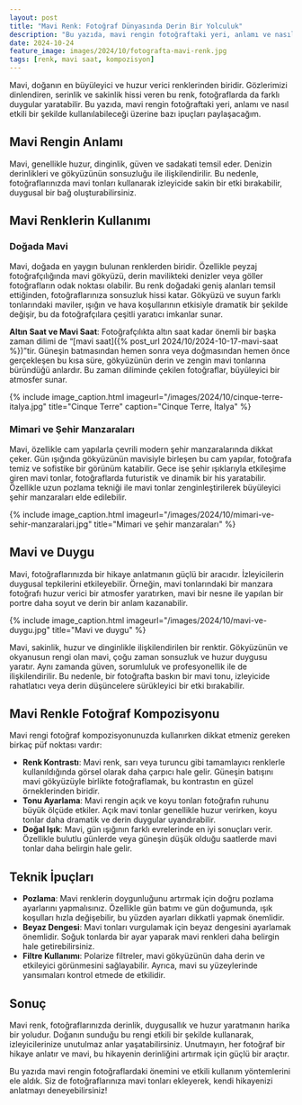 ```yaml
---
layout: post
title: "Mavi Renk: Fotoğraf Dünyasında Derin Bir Yolculuk"
description: "Bu yazıda, mavi rengin fotoğraftaki yeri, anlamı ve nasıl etkili bir şekilde kullanılabileceği üzerine bazı ipuçları paylaşacağım."
date: 2024-10-24
feature_image: images/2024/10/fotografta-mavi-renk.jpg
tags: [renk, mavi saat, kompozisyon]
---
```


Mavi, doğanın en büyüleyici ve huzur verici renklerinden biridir. Gözlerimizi dinlendiren, serinlik ve sakinlik hissi veren bu renk, fotoğraflarda da farklı duygular yaratabilir. Bu yazıda, mavi rengin fotoğraftaki yeri, anlamı ve nasıl etkili bir şekilde kullanılabileceği üzerine bazı ipuçları paylaşacağım.

<!--more-->

## Mavi Rengin Anlamı

Mavi, genellikle huzur, dinginlik, güven ve sadakati temsil eder. Denizin derinlikleri ve gökyüzünün sonsuzluğu ile ilişkilendirilir. Bu nedenle, fotoğraflarınızda mavi tonları kullanarak izleyicide sakin bir etki bırakabilir, duygusal bir bağ oluşturabilirsiniz.

## Mavi Renklerin Kullanımı

### Doğada Mavi
Mavi, doğada en yaygın bulunan renklerden biridir. Özellikle peyzaj fotoğrafçılığında mavi gökyüzü, derin mavilikteki denizler veya göller fotoğrafların odak noktası olabilir. Bu renk doğadaki geniş alanları temsil ettiğinden, fotoğraflarınıza sonsuzluk hissi katar. Gökyüzü ve suyun farklı tonlarındaki maviler, ışığın ve hava koşullarının etkisiyle dramatik bir şekilde değişir, bu da fotoğrafçılara çeşitli yaratıcı imkanlar sunar.

**Altın Saat ve Mavi Saat**: Fotoğrafçılıkta altın saat kadar önemli bir başka zaman dilimi de “[mavi saat]({% post_url 2024/10/2024-10-17-mavi-saat %})”tir. Güneşin batmasından hemen sonra veya doğmasından hemen önce gerçekleşen bu kısa süre, gökyüzünün derin ve zengin mavi tonlarına büründüğü anlardır. Bu zaman diliminde çekilen fotoğraflar, büyüleyici bir atmosfer sunar.

{% include image_caption.html imageurl="/images/2024/10/cinque-terre-italya.jpg" title="Cinque Terre" caption="Cinque Terre, İtalya" %}

### Mimari ve Şehir Manzaraları

Mavi, özellikle cam yapılarla çevrili modern şehir manzaralarında dikkat çeker. Gün ışığında gökyüzünün mavisiyle birleşen bu cam yapılar, fotoğrafa temiz ve sofistike bir görünüm katabilir. Gece ise şehir ışıklarıyla etkileşime giren mavi tonlar, fotoğraflarda futuristik ve dinamik bir his yaratabilir. Özellikle uzun pozlama tekniği ile mavi tonlar zenginleştirilerek büyüleyici şehir manzaraları elde edilebilir.

{% include image_caption.html imageurl="/images/2024/10/mimari-ve-sehir-manzaralari.jpg" title="Mimari ve şehir manzaraları" %}

## Mavi ve Duygu

Mavi, fotoğraflarınızda bir hikaye anlatmanın güçlü bir aracıdır. İzleyicilerin duygusal tepkilerini etkileyebilir. Örneğin, mavi tonlarındaki bir manzara fotoğrafı huzur verici bir atmosfer yaratırken, mavi bir nesne ile yapılan bir portre daha soyut ve derin bir anlam kazanabilir.

{% include image_caption.html imageurl="/images/2024/10/mavi-ve-duygu.jpg" title="Mavi ve duygu" %}

Mavi, sakinlik, huzur ve dinginlikle ilişkilendirilen bir renktir. Gökyüzünün ve okyanusun rengi olan mavi, çoğu zaman sonsuzluk ve huzur duygusu yaratır. Aynı zamanda güven, sorumluluk ve profesyonellik ile de ilişkilendirilir. Bu nedenle, bir fotoğrafta baskın bir mavi tonu, izleyicide rahatlatıcı veya derin düşüncelere sürükleyici bir etki bırakabilir.

## Mavi Renkle Fotoğraf Kompozisyonu

Mavi rengi fotoğraf kompozisyonunuzda kullanırken dikkat etmeniz gereken birkaç püf noktası vardır:

- **Renk Kontrastı**: Mavi renk, sarı veya turuncu gibi tamamlayıcı renklerle kullanıldığında görsel olarak daha çarpıcı hale gelir. Güneşin batışını mavi gökyüzüyle birlikte fotoğraflamak, bu kontrastın en güzel örneklerinden biridir.
- **Tonu Ayarlama**: Mavi rengin açık ve koyu tonları fotoğrafın ruhunu büyük ölçüde etkiler. Açık mavi tonlar genellikle huzur verirken, koyu tonlar daha dramatik ve derin duygular uyandırabilir.
- **Doğal Işık**: Mavi, gün ışığının farklı evrelerinde en iyi sonuçları verir. Özellikle bulutlu günlerde veya güneşin düşük olduğu saatlerde mavi tonlar daha belirgin hale gelir.

## Teknik İpuçları

- **Pozlama**: Mavi renklerin doygunluğunu artırmak için doğru pozlama ayarlarını yapmalısınız. Özellikle gün batımı ve gün doğumunda, ışık koşulları hızla değişebilir, bu yüzden ayarları dikkatli yapmak önemlidir.
- **Beyaz Dengesi**: Mavi tonları vurgulamak için beyaz dengesini ayarlamak önemlidir. Soğuk tonlarda bir ayar yaparak mavi renkleri daha belirgin hale getirebilirsiniz.
- **Filtre Kullanımı**: Polarize filtreler, mavi gökyüzünün daha derin ve etkileyici görünmesini sağlayabilir. Ayrıca, mavi su yüzeylerinde yansımaları kontrol etmede de etkilidir.

## Sonuç

Mavi renk, fotoğraflarınızda derinlik, duygusallık ve huzur yaratmanın harika bir yoludur. Doğanın sunduğu bu rengi etkili bir şekilde kullanarak, izleyicilerinize unutulmaz anlar yaşatabilirsiniz. Unutmayın, her fotoğraf bir hikaye anlatır ve mavi, bu hikayenin derinliğini artırmak için güçlü bir araçtır.

Bu yazıda mavi rengin fotoğraflardaki önemini ve etkili kullanım yöntemlerini ele aldık. Siz de fotoğraflarınıza mavi tonları ekleyerek, kendi hikayenizi anlatmayı deneyebilirsiniz!